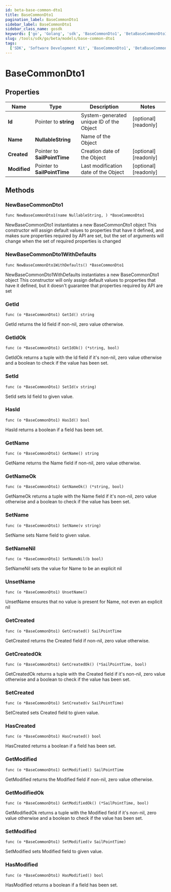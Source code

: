 ```yaml
---
id: beta-base-common-dto1
title: BaseCommonDto1
pagination_label: BaseCommonDto1
sidebar_label: BaseCommonDto1
sidebar_class_name: gosdk
keywords: ['go', 'Golang', 'sdk', 'BaseCommonDto1', 'BetaBaseCommonDto1']
slug: /tools/sdk/go/beta/models/base-common-dto1
tags:
  ['SDK', 'Software Development Kit', 'BaseCommonDto1', 'BetaBaseCommonDto1']
---
```


# BaseCommonDto1

## Properties

| Name | Type | Description | Notes |
| --- | --- | --- | --- |
| **Id** | Pointer to **string** | System-generated unique ID of the Object | [optional] [readonly] |
| **Name** | **NullableString** | Name of the Object |
| **Created** | Pointer to **SailPointTime** | Creation date of the Object | [optional] [readonly] |
| **Modified** | Pointer to **SailPointTime** | Last modification date of the Object | [optional] [readonly] |

## Methods

### NewBaseCommonDto1

`func NewBaseCommonDto1(name NullableString, ) *BaseCommonDto1`

NewBaseCommonDto1 instantiates a new BaseCommonDto1 object This constructor will assign default values to properties that have it defined, and makes sure properties required by API are set, but the set of arguments will change when the set of required properties is changed

### NewBaseCommonDto1WithDefaults

`func NewBaseCommonDto1WithDefaults() *BaseCommonDto1`

NewBaseCommonDto1WithDefaults instantiates a new BaseCommonDto1 object This constructor will only assign default values to properties that have it defined, but it doesn't guarantee that properties required by API are set

### GetId

`func (o *BaseCommonDto1) GetId() string`

GetId returns the Id field if non-nil, zero value otherwise.

### GetIdOk

`func (o *BaseCommonDto1) GetIdOk() (*string, bool)`

GetIdOk returns a tuple with the Id field if it's non-nil, zero value otherwise and a boolean to check if the value has been set.

### SetId

`func (o *BaseCommonDto1) SetId(v string)`

SetId sets Id field to given value.

### HasId

`func (o *BaseCommonDto1) HasId() bool`

HasId returns a boolean if a field has been set.

### GetName

`func (o *BaseCommonDto1) GetName() string`

GetName returns the Name field if non-nil, zero value otherwise.

### GetNameOk

`func (o *BaseCommonDto1) GetNameOk() (*string, bool)`

GetNameOk returns a tuple with the Name field if it's non-nil, zero value otherwise and a boolean to check if the value has been set.

### SetName

`func (o *BaseCommonDto1) SetName(v string)`

SetName sets Name field to given value.

### SetNameNil

`func (o *BaseCommonDto1) SetNameNil(b bool)`

SetNameNil sets the value for Name to be an explicit nil

### UnsetName

`func (o *BaseCommonDto1) UnsetName()`

UnsetName ensures that no value is present for Name, not even an explicit nil

### GetCreated

`func (o *BaseCommonDto1) GetCreated() SailPointTime`

GetCreated returns the Created field if non-nil, zero value otherwise.

### GetCreatedOk

`func (o *BaseCommonDto1) GetCreatedOk() (*SailPointTime, bool)`

GetCreatedOk returns a tuple with the Created field if it's non-nil, zero value otherwise and a boolean to check if the value has been set.

### SetCreated

`func (o *BaseCommonDto1) SetCreated(v SailPointTime)`

SetCreated sets Created field to given value.

### HasCreated

`func (o *BaseCommonDto1) HasCreated() bool`

HasCreated returns a boolean if a field has been set.

### GetModified

`func (o *BaseCommonDto1) GetModified() SailPointTime`

GetModified returns the Modified field if non-nil, zero value otherwise.

### GetModifiedOk

`func (o *BaseCommonDto1) GetModifiedOk() (*SailPointTime, bool)`

GetModifiedOk returns a tuple with the Modified field if it's non-nil, zero value otherwise and a boolean to check if the value has been set.

### SetModified

`func (o *BaseCommonDto1) SetModified(v SailPointTime)`

SetModified sets Modified field to given value.

### HasModified

`func (o *BaseCommonDto1) HasModified() bool`

HasModified returns a boolean if a field has been set.
